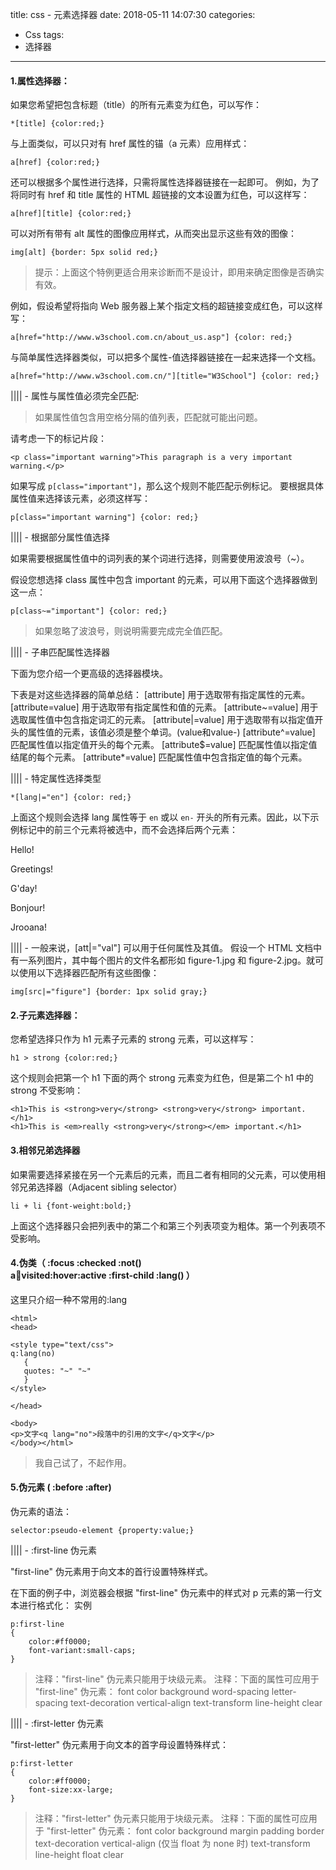 title: css - 元素选择器
date: 2018-05-11 14:07:30
categories:
- Css
tags:
- 选择器
---

#### 1.属性选择器：

如果您希望把包含标题（title）的所有元素变为红色，可以写作：

    *[title] {color:red;}
与上面类似，可以只对有 href 属性的锚（a 元素）应用样式：

    a[href] {color:red;}
还可以根据多个属性进行选择，只需将属性选择器链接在一起即可。
例如，为了将同时有 href 和 title 属性的 HTML 超链接的文本设置为红色，可以这样写：

    a[href][title] {color:red;}
<!-- more -->
可以对所有带有 alt 属性的图像应用样式，从而突出显示这些有效的图像：

    img[alt] {border: 5px solid red;}
>提示：上面这个特例更适合用来诊断而不是设计，即用来确定图像是否确实有效。

例如，假设希望将指向 Web 服务器上某个指定文档的超链接变成红色，可以这样写：

    a[href="http://www.w3school.com.cn/about_us.asp"] {color: red;}

与简单属性选择器类似，可以把多个属性-值选择器链接在一起来选择一个文档。

    a[href="http://www.w3school.com.cn/"][title="W3School"] {color: red;}

|||| - 属性与属性值必须完全匹配:
>如果属性值包含用空格分隔的值列表，匹配就可能出问题。

请考虑一下的标记片段：

    <p class="important warning">This paragraph is a very important warning.</p>
如果写成 `p[class="important"]`，那么这个规则不能匹配示例标记。
要根据具体属性值来选择该元素，必须这样写：

    p[class="important warning"] {color: red;}

|||| - 根据部分属性值选择

如果需要根据属性值中的词列表的某个词进行选择，则需要使用波浪号（~）。

假设您想选择 class 属性中包含 important 的元素，可以用下面这个选择器做到这一点：

    p[class~="important"] {color: red;}

>如果忽略了波浪号，则说明需要完成完全值匹配。

|||| - 子串匹配属性选择器

下面为您介绍一个更高级的选择器模块。

下表是对这些选择器的简单总结：
[attribute]     用于选取带有指定属性的元素。
[attribute=value]   用于选取带有指定属性和值的元素。
[attribute~=value]  用于选取属性值中包含指定词汇的元素。
[attribute|=value]  用于选取带有以指定值开头的属性值的元素，该值必须是整个单词。(value和value-)
[attribute^=value]  匹配属性值以指定值开头的每个元素。
[attribute$=value]  匹配属性值以指定值结尾的每个元素。
[attribute\*=value]  匹配属性值中包含指定值的每个元素。

|||| - 特定属性选择类型

    *[lang|="en"] {color: red;}

上面这个规则会选择 lang 属性等于 `en` 或以 `en-` 开头的所有元素。因此，以下示例标记中的前三个元素将被选中，而不会选择后两个元素：

<p lang="en">Hello!</p>
<p lang="en-us">Greetings!</p>
<p lang="en-au">G'day!</p>
<p lang="fr">Bonjour!</p>
<p lang="cy-en">Jrooana!</p>

|||| - 一般来说，[att|="val"] 可以用于任何属性及其值。
假设一个 HTML 文档中有一系列图片，其中每个图片的文件名都形如 figure-1.jpg 和 figure-2.jpg。就可以使用以下选择器匹配所有这些图像：

    img[src|="figure"] {border: 1px solid gray;}

#### 2.子元素选择器：
您希望选择只作为 h1 元素子元素的 strong 元素，可以这样写：

    h1 > strong {color:red;}

这个规则会把第一个 h1 下面的两个 strong 元素变为红色，但是第二个 h1 中的 strong 不受影响：

    <h1>This is <strong>very</strong> <strong>very</strong> important.</h1>
    <h1>This is <em>really <strong>very</strong></em> important.</h1>

#### 3.相邻兄弟选择器
如果需要选择紧接在另一个元素后的元素，而且二者有相同的父元素，可以使用相邻兄弟选择器（Adjacent sibling selector）

    li + li {font-weight:bold;}
上面这个选择器只会把列表中的第二个和第三个列表项变为粗体。第一个列表项不受影响。


#### 4.伪类（ :focus :checked :not() a:link:visited:hover:active :first-child :lang() ）
这里只介绍一种不常用的:lang

    <html>
    <head>

    <style type="text/css">
    q:lang(no)
       {
       quotes: "~" "~"
       }
    </style>

    </head>

    <body>
    <p>文字<q lang="no">段落中的引用的文字</q>文字</p>
    </body></html>
>我自己试了，不起作用。

#### 5.伪元素 ( :before :after)
伪元素的语法：

    selector:pseudo-element {property:value;}

|||| - :first-line 伪元素

"first-line" 伪元素用于向文本的首行设置特殊样式。

在下面的例子中，浏览器会根据 "first-line" 伪元素中的样式对 p 元素的第一行文本进行格式化：
实例

    p:first-line
    {
        color:#ff0000;
        font-variant:small-caps;
    }
>注释："first-line" 伪元素只能用于块级元素。
注释：下面的属性可应用于 "first-line" 伪元素：
    font
    color
    background
    word-spacing
    letter-spacing
    text-decoration
    vertical-align
    text-transform
    line-height
    clear

|||| - :first-letter 伪元素

"first-letter" 伪元素用于向文本的首字母设置特殊样式：

    p:first-letter
    {
        color:#ff0000;
        font-size:xx-large;
    }

>注释："first-letter" 伪元素只能用于块级元素。
注释：下面的属性可应用于 "first-letter" 伪元素：
    font
    color
    background
    margin
    padding
    border
    text-decoration
    vertical-align (仅当 float 为 none 时)
    text-transform
    line-height
    float
    clear
